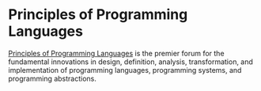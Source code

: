 # Principles of Programming Languages

[Principles of Programming Languages](https://www.sigplan.org/Conferences/POPL) is the premier forum for the fundamental innovations in design, definition, analysis, transformation, and implementation of programming languages, programming systems, and programming abstractions.